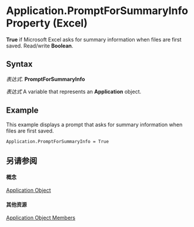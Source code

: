 
# Application.PromptForSummaryInfo Property (Excel)

 **True** if Microsoft Excel asks for summary information when files are first saved. Read/write **Boolean**.


## Syntax

 _表达式_. **PromptForSummaryInfo**

 _表达式_ A variable that represents an **Application** object.


## Example

This example displays a prompt that asks for summary information when files are first saved.


```
Application.PromptForSummaryInfo = True
```


## 另请参阅


#### 概念


[Application Object](19b73597-5cf9-4f56-8227-b5211f657f6f.md)
#### 其他资源


[Application Object Members](http://msdn.microsoft.com/library/4cb9ca42-8d07-cc9c-2d80-4eb9a5921e1e%28Office.15%29.aspx)